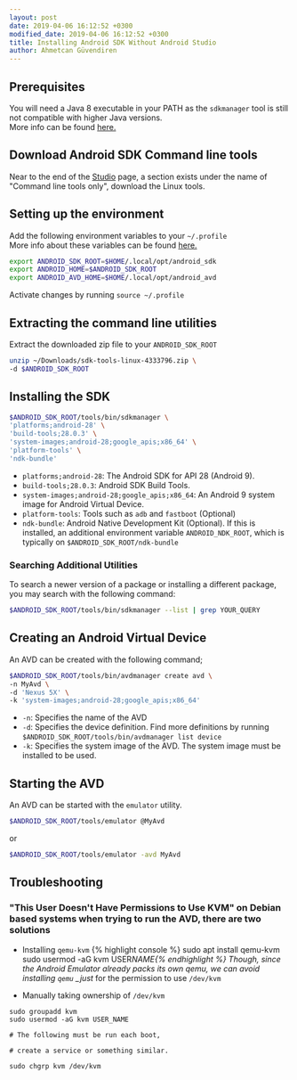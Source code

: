 ```yaml
---
layout: post
date: 2019-04-06 16:12:52 +0300
modified_date: 2019-04-06 16:12:52 +0300
title: Installing Android SDK Without Android Studio
author: Ahmetcan Güvendiren
---
```


## Prerequisites

You will need a Java 8 executable in your PATH as the `sdkmanager` tool is still not compatible with higher Java versions.  
More info can be found [here.](https://stackoverflow.com/q/47150410)

## Download Android SDK Command line tools

Near to the end of the [Studio](https://developer.android.com/studio/) page, a section exists under the name of "Command line tools only", download the Linux tools.

## Setting up the environment

Add the following environment variables to your `~/.profile`  
More info about these variables can be found [here.](https://developer.android.com/studio/command-line/variables)

```bash
export ANDROID_SDK_ROOT=$HOME/.local/opt/android_sdk
export ANDROID_HOME=$ANDROID_SDK_ROOT
export ANDROID_AVD_HOME=$HOME/.local/opt/android_avd
```

Activate changes by running `source ~/.profile`

## Extracting the command line utilities

Extract the downloaded zip file to your `ANDROID_SDK_ROOT`

```bash
unzip ~/Downloads/sdk-tools-linux-4333796.zip \
-d $ANDROID_SDK_ROOT
```

## Installing the SDK

```bash
$ANDROID_SDK_ROOT/tools/bin/sdkmanager \
'platforms;android-28' \
'build-tools;28.0.3' \
'system-images;android-28;google_apis;x86_64' \
'platform-tools' \
'ndk-bundle'
```

- `platforms;android-28`: The Android SDK for API 28 (Android 9).
- `build-tools;28.0.3`: Android SDK Build Tools.
- `system-images;android-28;google_apis;x86_64`: An Android 9 system image for Android Virtual Device.
- `platform-tools`: Tools such as `adb` and `fastboot` (Optional)
- `ndk-bundle`: Android Native Development Kit (Optional). If this is installed, an additional environment variable `ANDROID_NDK_ROOT`, which is typically on `$ANDROID_SDK_ROOT/ndk-bundle`

### Searching Additional Utilities

To search a newer version of a package or installing a different package, you may search with the following command:

```bash
$ANDROID_SDK_ROOT/tools/bin/sdkmanager --list | grep YOUR_QUERY
```

## Creating an Android Virtual Device

An AVD can be created with the following command;

```bash
$ANDROID_SDK_ROOT/tools/bin/avdmanager create avd \
-n MyAvd \
-d 'Nexus 5X' \
-k 'system-images;android-28;google_apis;x86_64'
```

- `-n`: Specifies the name of the AVD
- `-d`: Specifies the device definition. Find more definitions by running `$ANDROID_SDK_ROOT/tools/bin/avdmanager list device`
- `-k`: Specifies the system image of the AVD. The system image must be installed to be used.

## Starting the AVD

An AVD can be started with the `emulator` utility.

```bash
$ANDROID_SDK_ROOT/tools/emulator @MyAvd
```

or

```bash
$ANDROID_SDK_ROOT/tools/emulator -avd MyAvd
```

## Troubleshooting

### "This User Doesn't Have Permissions to Use KVM" on Debian based systems when trying to run the AVD, there are two solutions

- Installing `qemu-kvm`
  {% highlight console %}
  sudo apt install qemu-kvm
  sudo usermod -aG kvm USER*NAME{% endhighlight %}
  Though, since the Android Emulator already packs its own qemu, we can avoid installing `qemu` \_just* for the permission to use `/dev/kvm`

- Manually taking ownership of `/dev/kvm`

```console
sudo groupadd kvm
sudo usermod -aG kvm USER_NAME

# The following must be run each boot,

# create a service or something similar.

sudo chgrp kvm /dev/kvm
```
